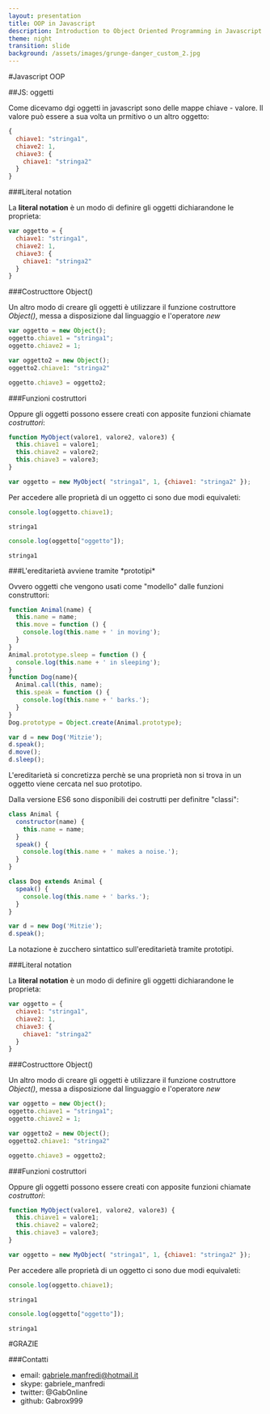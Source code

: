 ```yaml
---
layout: presentation
title: OOP in Javascript
description: Introduction to Object Oriented Programming in Javascript
theme: night
transition: slide
background: /assets/images/grunge-danger_custom_2.jpg
---
```


#Javascript OOP

<!-- next-slide -->

##JS: oggetti

Come dicevamo dgi oggetti in javascript sono delle mappe chiave - valore. Il valore può essere a sua volta un prmitivo o un altro oggetto:
```javascript
{
  chiave1: "stringa1",
  chiave2: 1,
  chiave3: {
    chiave1: "stringa2"
  }
}
```

<!-- vertical-slide -->

###Literal notation

La **literal notation** è un modo di definire gli oggetti dichiarandone le proprieta:

```javascript
var oggetto = {
  chiave1: "stringa1",
  chiave2: 1,
  chiave3: {
    chiave1: "stringa2"
  }
}
```

<!-- vertical-slide -->

###Costructtore Object()

Un altro modo di creare gli oggetti è utilizzare il funzione costruttore *Object()*, messa a disposizione dal linguaggio e l'operatore *new*

```javascript
var oggetto = new Object();
oggetto.chiave1 = "stringa1";
oggetto.chiave2 = 1;

var oggetto2 = new Object();
oggetto2.chiave1: "stringa2"

oggetto.chiave3 = oggetto2;
```

<!-- vertical-slide -->

###Funzioni costruttori

Oppure gli oggetti possono essere creati con apposite funzioni chiamate *costruttori*:

```javascript
function MyObject(valore1, valore2, valore3) {
  this.chiave1 = valore1;
  this.chiave2 = valore2;
  this.chiave3 = valore3;
}

var oggetto = new MyObject( "stringa1", 1, {chiave1: "stringa2" });
```

<!-- vertical-slide -->

Per accedere alle proprietà di un oggetto ci sono due modi equivaleti:

```javascript
console.log(oggetto.chiave1);
```
```output
stringa1
```
```javascript
console.log(oggetto["oggetto"]);
```
```output
stringa1
```

<!-- next-slide -->###L'ereditarietà avviene tramite *prototipi*

Ovvero oggetti che vengono usati come "modello" dalle funzioni construttori:
```javascript
function Animal(name) {
  this.name = name;
  this.move = function () {
    console.log(this.name + ' in moving');
  }
}
Animal.prototype.sleep = function () {
  console.log(this.name + ' in sleeping');
}
function Dog(name){
  Animal.call(this, name);
  this.speak = function () {
    console.log(this.name + ' barks.');
  }
}
Dog.prototype = Object.create(Animal.prototype);

var d = new Dog('Mitzie');
d.speak();
d.move();
d.sleep();
```

L'ereditarietà si concretizza perchè se una proprietà non si trova in un oggetto viene cercata nel suo prototipo.

<!-- vertical-slide -->

Dalla versione ES6 sono disponibili dei costrutti per definitre "classi":
```javascript
class Animal {
  constructor(name) {
    this.name = name;
  }
  speak() {
    console.log(this.name + ' makes a noise.');
  }
}

class Dog extends Animal {
  speak() {
    console.log(this.name + ' barks.');
  }
}

var d = new Dog('Mitzie');
d.speak();
```

La notazione è zucchero sintattico sull'ereditarietà tramite prototipi.

<!-- next-slide -->

###Literal notation

La **literal notation** è un modo di definire gli oggetti dichiarandone le proprieta:

```javascript
var oggetto = {
  chiave1: "stringa1",
  chiave2: 1,
  chiave3: {
    chiave1: "stringa2"
  }
}
```

<!-- vertical-slide -->

###Costructtore Object()

Un altro modo di creare gli oggetti è utilizzare il funzione costruttore *Object()*, messa a disposizione dal linguaggio e l'operatore *new*

```javascript
var oggetto = new Object();
oggetto.chiave1 = "stringa1";
oggetto.chiave2 = 1;

var oggetto2 = new Object();
oggetto2.chiave1: "stringa2"

oggetto.chiave3 = oggetto2;
```

<!-- vertical-slide -->

###Funzioni costruttori

Oppure gli oggetti possono essere creati con apposite funzioni chiamate *costruttori*:

```javascript
function MyObject(valore1, valore2, valore3) {
  this.chiave1 = valore1;
  this.chiave2 = valore2;
  this.chiave3 = valore3;
}

var oggetto = new MyObject( "stringa1", 1, {chiave1: "stringa2" });
```

<!-- vertical-slide -->

Per accedere alle proprietà di un oggetto ci sono due modi equivaleti:

```javascript
console.log(oggetto.chiave1);
```
```output
stringa1
```
```javascript
console.log(oggetto["oggetto"]);
```
```output
stringa1
```

<!-- next-slide -->

#GRAZIE

<!-- next-slide -->

###Contatti

* email: gabriele.manfredi@hotmail.it
* skype: gabriele_manfredi
* twitter: @GabOnline
* github: Gabrox999
